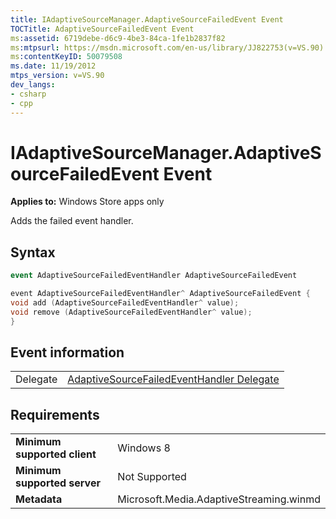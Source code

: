 ```yaml
---
title: IAdaptiveSourceManager.AdaptiveSourceFailedEvent Event
TOCTitle: AdaptiveSourceFailedEvent Event
ms:assetid: 6719debe-d6c9-4be3-84ca-1fe1b2837f82
ms:mtpsurl: https://msdn.microsoft.com/en-us/library/JJ822753(v=VS.90)
ms:contentKeyID: 50079508
ms.date: 11/19/2012
mtps_version: v=VS.90
dev_langs:
- csharp
- cpp
---
```


# IAdaptiveSourceManager.AdaptiveSourceFailedEvent Event

**Applies to:** Windows Store apps only

Adds the failed event handler.

## Syntax

```csharp
event AdaptiveSourceFailedEventHandler AdaptiveSourceFailedEvent
```

```cpp
event AdaptiveSourceFailedEventHandler^ AdaptiveSourceFailedEvent {
void add (AdaptiveSourceFailedEventHandler^ value);
void remove (AdaptiveSourceFailedEventHandler^ value);
}
```

## Event information

|||
|--- |--- |
|Delegate|[AdaptiveSourceFailedEventHandler Delegate](adaptivesourcefailedeventhandler-delegate.md)|

## Requirements

|||
|--- |--- |
|**Minimum supported client**|Windows 8|
|**Minimum supported server**|Not Supported|
|**Metadata**|Microsoft.Media.AdaptiveStreaming.winmd|


